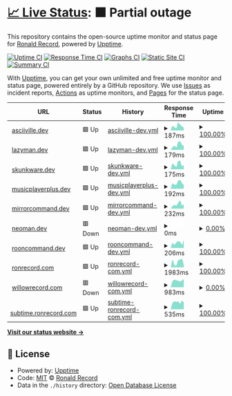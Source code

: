 # [📈 Live Status](https://doctorfree.github.io/upptime): <!--live status--> **🟧 Partial outage**

This repository contains the open-source uptime monitor and status page for [Ronald Record](http://ronrecord.com), powered by [Upptime](https://github.com/upptime/upptime).

[![Uptime CI](https://github.com/doctorfree/upptime/workflows/Uptime%20CI/badge.svg)](https://github.com/doctorfree/upptime/actions?query=workflow%3A%22Uptime+CI%22)
[![Response Time CI](https://github.com/doctorfree/upptime/workflows/Response%20Time%20CI/badge.svg)](https://github.com/doctorfree/upptime/actions?query=workflow%3A%22Response+Time+CI%22)
[![Graphs CI](https://github.com/doctorfree/upptime/workflows/Graphs%20CI/badge.svg)](https://github.com/doctorfree/upptime/actions?query=workflow%3A%22Graphs+CI%22)
[![Static Site CI](https://github.com/doctorfree/upptime/workflows/Static%20Site%20CI/badge.svg)](https://github.com/doctorfree/upptime/actions?query=workflow%3A%22Static+Site+CI%22)
[![Summary CI](https://github.com/doctorfree/upptime/workflows/Summary%20CI/badge.svg)](https://github.com/doctorfree/upptime/actions?query=workflow%3A%22Summary+CI%22)

With [Upptime](https://upptime.js.org), you can get your own unlimited and free uptime monitor and status page, powered entirely by a GitHub repository. We use [Issues](https://github.com/doctorfree/upptime/issues) as incident reports, [Actions](https://github.com/doctorfree/upptime/actions) as uptime monitors, and [Pages](https://doctorfree.github.io/upptime) for the status page.

<!--start: status pages-->
<!-- This summary is generated by Upptime (https://github.com/upptime/upptime) -->
<!-- Do not edit this manually, your changes will be overwritten -->
<!-- prettier-ignore -->
| URL | Status | History | Response Time | Uptime |
| --- | ------ | ------- | ------------- | ------ |
| <img alt="" src="https://icons.duckduckgo.com/ip3/asciiville.dev.ico" height="13"> [asciiville.dev](https://asciiville.dev) | 🟩 Up | [asciiville-dev.yml](https://github.com/doctorfree/upptime/commits/HEAD/history/asciiville-dev.yml) | <details><summary><img alt="Response time graph" src="./graphs/asciiville-dev/response-time-week.png" height="20"> 187ms</summary><br><a href="https://doctorfree.github.io/upptime/history/asciiville-dev"><img alt="Response time 146" src="https://img.shields.io/endpoint?url=https%3A%2F%2Fraw.githubusercontent.com%2Fdoctorfree%2Fupptime%2FHEAD%2Fapi%2Fasciiville-dev%2Fresponse-time.json"></a><br><a href="https://doctorfree.github.io/upptime/history/asciiville-dev"><img alt="24-hour response time 130" src="https://img.shields.io/endpoint?url=https%3A%2F%2Fraw.githubusercontent.com%2Fdoctorfree%2Fupptime%2FHEAD%2Fapi%2Fasciiville-dev%2Fresponse-time-day.json"></a><br><a href="https://doctorfree.github.io/upptime/history/asciiville-dev"><img alt="7-day response time 187" src="https://img.shields.io/endpoint?url=https%3A%2F%2Fraw.githubusercontent.com%2Fdoctorfree%2Fupptime%2FHEAD%2Fapi%2Fasciiville-dev%2Fresponse-time-week.json"></a><br><a href="https://doctorfree.github.io/upptime/history/asciiville-dev"><img alt="30-day response time 178" src="https://img.shields.io/endpoint?url=https%3A%2F%2Fraw.githubusercontent.com%2Fdoctorfree%2Fupptime%2FHEAD%2Fapi%2Fasciiville-dev%2Fresponse-time-month.json"></a><br><a href="https://doctorfree.github.io/upptime/history/asciiville-dev"><img alt="1-year response time 146" src="https://img.shields.io/endpoint?url=https%3A%2F%2Fraw.githubusercontent.com%2Fdoctorfree%2Fupptime%2FHEAD%2Fapi%2Fasciiville-dev%2Fresponse-time-year.json"></a></details> | <details><summary><a href="https://doctorfree.github.io/upptime/history/asciiville-dev">100.00%</a></summary><a href="https://doctorfree.github.io/upptime/history/asciiville-dev"><img alt="All-time uptime 100.00%" src="https://img.shields.io/endpoint?url=https%3A%2F%2Fraw.githubusercontent.com%2Fdoctorfree%2Fupptime%2FHEAD%2Fapi%2Fasciiville-dev%2Fuptime.json"></a><br><a href="https://doctorfree.github.io/upptime/history/asciiville-dev"><img alt="24-hour uptime 100.00%" src="https://img.shields.io/endpoint?url=https%3A%2F%2Fraw.githubusercontent.com%2Fdoctorfree%2Fupptime%2FHEAD%2Fapi%2Fasciiville-dev%2Fuptime-day.json"></a><br><a href="https://doctorfree.github.io/upptime/history/asciiville-dev"><img alt="7-day uptime 100.00%" src="https://img.shields.io/endpoint?url=https%3A%2F%2Fraw.githubusercontent.com%2Fdoctorfree%2Fupptime%2FHEAD%2Fapi%2Fasciiville-dev%2Fuptime-week.json"></a><br><a href="https://doctorfree.github.io/upptime/history/asciiville-dev"><img alt="30-day uptime 100.00%" src="https://img.shields.io/endpoint?url=https%3A%2F%2Fraw.githubusercontent.com%2Fdoctorfree%2Fupptime%2FHEAD%2Fapi%2Fasciiville-dev%2Fuptime-month.json"></a><br><a href="https://doctorfree.github.io/upptime/history/asciiville-dev"><img alt="1-year uptime 100.00%" src="https://img.shields.io/endpoint?url=https%3A%2F%2Fraw.githubusercontent.com%2Fdoctorfree%2Fupptime%2FHEAD%2Fapi%2Fasciiville-dev%2Fuptime-year.json"></a></details>
| <img alt="" src="https://icons.duckduckgo.com/ip3/lazyman.dev.ico" height="13"> [lazyman.dev](https://lazyman.dev) | 🟩 Up | [lazyman-dev.yml](https://github.com/doctorfree/upptime/commits/HEAD/history/lazyman-dev.yml) | <details><summary><img alt="Response time graph" src="./graphs/lazyman-dev/response-time-week.png" height="20"> 179ms</summary><br><a href="https://doctorfree.github.io/upptime/history/lazyman-dev"><img alt="Response time 146" src="https://img.shields.io/endpoint?url=https%3A%2F%2Fraw.githubusercontent.com%2Fdoctorfree%2Fupptime%2FHEAD%2Fapi%2Flazyman-dev%2Fresponse-time.json"></a><br><a href="https://doctorfree.github.io/upptime/history/lazyman-dev"><img alt="24-hour response time 166" src="https://img.shields.io/endpoint?url=https%3A%2F%2Fraw.githubusercontent.com%2Fdoctorfree%2Fupptime%2FHEAD%2Fapi%2Flazyman-dev%2Fresponse-time-day.json"></a><br><a href="https://doctorfree.github.io/upptime/history/lazyman-dev"><img alt="7-day response time 179" src="https://img.shields.io/endpoint?url=https%3A%2F%2Fraw.githubusercontent.com%2Fdoctorfree%2Fupptime%2FHEAD%2Fapi%2Flazyman-dev%2Fresponse-time-week.json"></a><br><a href="https://doctorfree.github.io/upptime/history/lazyman-dev"><img alt="30-day response time 165" src="https://img.shields.io/endpoint?url=https%3A%2F%2Fraw.githubusercontent.com%2Fdoctorfree%2Fupptime%2FHEAD%2Fapi%2Flazyman-dev%2Fresponse-time-month.json"></a><br><a href="https://doctorfree.github.io/upptime/history/lazyman-dev"><img alt="1-year response time 146" src="https://img.shields.io/endpoint?url=https%3A%2F%2Fraw.githubusercontent.com%2Fdoctorfree%2Fupptime%2FHEAD%2Fapi%2Flazyman-dev%2Fresponse-time-year.json"></a></details> | <details><summary><a href="https://doctorfree.github.io/upptime/history/lazyman-dev">100.00%</a></summary><a href="https://doctorfree.github.io/upptime/history/lazyman-dev"><img alt="All-time uptime 100.00%" src="https://img.shields.io/endpoint?url=https%3A%2F%2Fraw.githubusercontent.com%2Fdoctorfree%2Fupptime%2FHEAD%2Fapi%2Flazyman-dev%2Fuptime.json"></a><br><a href="https://doctorfree.github.io/upptime/history/lazyman-dev"><img alt="24-hour uptime 100.00%" src="https://img.shields.io/endpoint?url=https%3A%2F%2Fraw.githubusercontent.com%2Fdoctorfree%2Fupptime%2FHEAD%2Fapi%2Flazyman-dev%2Fuptime-day.json"></a><br><a href="https://doctorfree.github.io/upptime/history/lazyman-dev"><img alt="7-day uptime 100.00%" src="https://img.shields.io/endpoint?url=https%3A%2F%2Fraw.githubusercontent.com%2Fdoctorfree%2Fupptime%2FHEAD%2Fapi%2Flazyman-dev%2Fuptime-week.json"></a><br><a href="https://doctorfree.github.io/upptime/history/lazyman-dev"><img alt="30-day uptime 100.00%" src="https://img.shields.io/endpoint?url=https%3A%2F%2Fraw.githubusercontent.com%2Fdoctorfree%2Fupptime%2FHEAD%2Fapi%2Flazyman-dev%2Fuptime-month.json"></a><br><a href="https://doctorfree.github.io/upptime/history/lazyman-dev"><img alt="1-year uptime 100.00%" src="https://img.shields.io/endpoint?url=https%3A%2F%2Fraw.githubusercontent.com%2Fdoctorfree%2Fupptime%2FHEAD%2Fapi%2Flazyman-dev%2Fuptime-year.json"></a></details>
| <img alt="" src="https://icons.duckduckgo.com/ip3/skunkware.dev.ico" height="13"> [skunkware.dev](https://skunkware.dev) | 🟩 Up | [skunkware-dev.yml](https://github.com/doctorfree/upptime/commits/HEAD/history/skunkware-dev.yml) | <details><summary><img alt="Response time graph" src="./graphs/skunkware-dev/response-time-week.png" height="20"> 175ms</summary><br><a href="https://doctorfree.github.io/upptime/history/skunkware-dev"><img alt="Response time 144" src="https://img.shields.io/endpoint?url=https%3A%2F%2Fraw.githubusercontent.com%2Fdoctorfree%2Fupptime%2FHEAD%2Fapi%2Fskunkware-dev%2Fresponse-time.json"></a><br><a href="https://doctorfree.github.io/upptime/history/skunkware-dev"><img alt="24-hour response time 172" src="https://img.shields.io/endpoint?url=https%3A%2F%2Fraw.githubusercontent.com%2Fdoctorfree%2Fupptime%2FHEAD%2Fapi%2Fskunkware-dev%2Fresponse-time-day.json"></a><br><a href="https://doctorfree.github.io/upptime/history/skunkware-dev"><img alt="7-day response time 175" src="https://img.shields.io/endpoint?url=https%3A%2F%2Fraw.githubusercontent.com%2Fdoctorfree%2Fupptime%2FHEAD%2Fapi%2Fskunkware-dev%2Fresponse-time-week.json"></a><br><a href="https://doctorfree.github.io/upptime/history/skunkware-dev"><img alt="30-day response time 189" src="https://img.shields.io/endpoint?url=https%3A%2F%2Fraw.githubusercontent.com%2Fdoctorfree%2Fupptime%2FHEAD%2Fapi%2Fskunkware-dev%2Fresponse-time-month.json"></a><br><a href="https://doctorfree.github.io/upptime/history/skunkware-dev"><img alt="1-year response time 144" src="https://img.shields.io/endpoint?url=https%3A%2F%2Fraw.githubusercontent.com%2Fdoctorfree%2Fupptime%2FHEAD%2Fapi%2Fskunkware-dev%2Fresponse-time-year.json"></a></details> | <details><summary><a href="https://doctorfree.github.io/upptime/history/skunkware-dev">100.00%</a></summary><a href="https://doctorfree.github.io/upptime/history/skunkware-dev"><img alt="All-time uptime 100.00%" src="https://img.shields.io/endpoint?url=https%3A%2F%2Fraw.githubusercontent.com%2Fdoctorfree%2Fupptime%2FHEAD%2Fapi%2Fskunkware-dev%2Fuptime.json"></a><br><a href="https://doctorfree.github.io/upptime/history/skunkware-dev"><img alt="24-hour uptime 100.00%" src="https://img.shields.io/endpoint?url=https%3A%2F%2Fraw.githubusercontent.com%2Fdoctorfree%2Fupptime%2FHEAD%2Fapi%2Fskunkware-dev%2Fuptime-day.json"></a><br><a href="https://doctorfree.github.io/upptime/history/skunkware-dev"><img alt="7-day uptime 100.00%" src="https://img.shields.io/endpoint?url=https%3A%2F%2Fraw.githubusercontent.com%2Fdoctorfree%2Fupptime%2FHEAD%2Fapi%2Fskunkware-dev%2Fuptime-week.json"></a><br><a href="https://doctorfree.github.io/upptime/history/skunkware-dev"><img alt="30-day uptime 100.00%" src="https://img.shields.io/endpoint?url=https%3A%2F%2Fraw.githubusercontent.com%2Fdoctorfree%2Fupptime%2FHEAD%2Fapi%2Fskunkware-dev%2Fuptime-month.json"></a><br><a href="https://doctorfree.github.io/upptime/history/skunkware-dev"><img alt="1-year uptime 100.00%" src="https://img.shields.io/endpoint?url=https%3A%2F%2Fraw.githubusercontent.com%2Fdoctorfree%2Fupptime%2FHEAD%2Fapi%2Fskunkware-dev%2Fuptime-year.json"></a></details>
| <img alt="" src="https://icons.duckduckgo.com/ip3/musicplayerplus.dev.ico" height="13"> [musicplayerplus.dev](https://musicplayerplus.dev) | 🟩 Up | [musicplayerplus-dev.yml](https://github.com/doctorfree/upptime/commits/HEAD/history/musicplayerplus-dev.yml) | <details><summary><img alt="Response time graph" src="./graphs/musicplayerplus-dev/response-time-week.png" height="20"> 192ms</summary><br><a href="https://doctorfree.github.io/upptime/history/musicplayerplus-dev"><img alt="Response time 158" src="https://img.shields.io/endpoint?url=https%3A%2F%2Fraw.githubusercontent.com%2Fdoctorfree%2Fupptime%2FHEAD%2Fapi%2Fmusicplayerplus-dev%2Fresponse-time.json"></a><br><a href="https://doctorfree.github.io/upptime/history/musicplayerplus-dev"><img alt="24-hour response time 163" src="https://img.shields.io/endpoint?url=https%3A%2F%2Fraw.githubusercontent.com%2Fdoctorfree%2Fupptime%2FHEAD%2Fapi%2Fmusicplayerplus-dev%2Fresponse-time-day.json"></a><br><a href="https://doctorfree.github.io/upptime/history/musicplayerplus-dev"><img alt="7-day response time 192" src="https://img.shields.io/endpoint?url=https%3A%2F%2Fraw.githubusercontent.com%2Fdoctorfree%2Fupptime%2FHEAD%2Fapi%2Fmusicplayerplus-dev%2Fresponse-time-week.json"></a><br><a href="https://doctorfree.github.io/upptime/history/musicplayerplus-dev"><img alt="30-day response time 193" src="https://img.shields.io/endpoint?url=https%3A%2F%2Fraw.githubusercontent.com%2Fdoctorfree%2Fupptime%2FHEAD%2Fapi%2Fmusicplayerplus-dev%2Fresponse-time-month.json"></a><br><a href="https://doctorfree.github.io/upptime/history/musicplayerplus-dev"><img alt="1-year response time 158" src="https://img.shields.io/endpoint?url=https%3A%2F%2Fraw.githubusercontent.com%2Fdoctorfree%2Fupptime%2FHEAD%2Fapi%2Fmusicplayerplus-dev%2Fresponse-time-year.json"></a></details> | <details><summary><a href="https://doctorfree.github.io/upptime/history/musicplayerplus-dev">100.00%</a></summary><a href="https://doctorfree.github.io/upptime/history/musicplayerplus-dev"><img alt="All-time uptime 100.00%" src="https://img.shields.io/endpoint?url=https%3A%2F%2Fraw.githubusercontent.com%2Fdoctorfree%2Fupptime%2FHEAD%2Fapi%2Fmusicplayerplus-dev%2Fuptime.json"></a><br><a href="https://doctorfree.github.io/upptime/history/musicplayerplus-dev"><img alt="24-hour uptime 100.00%" src="https://img.shields.io/endpoint?url=https%3A%2F%2Fraw.githubusercontent.com%2Fdoctorfree%2Fupptime%2FHEAD%2Fapi%2Fmusicplayerplus-dev%2Fuptime-day.json"></a><br><a href="https://doctorfree.github.io/upptime/history/musicplayerplus-dev"><img alt="7-day uptime 100.00%" src="https://img.shields.io/endpoint?url=https%3A%2F%2Fraw.githubusercontent.com%2Fdoctorfree%2Fupptime%2FHEAD%2Fapi%2Fmusicplayerplus-dev%2Fuptime-week.json"></a><br><a href="https://doctorfree.github.io/upptime/history/musicplayerplus-dev"><img alt="30-day uptime 100.00%" src="https://img.shields.io/endpoint?url=https%3A%2F%2Fraw.githubusercontent.com%2Fdoctorfree%2Fupptime%2FHEAD%2Fapi%2Fmusicplayerplus-dev%2Fuptime-month.json"></a><br><a href="https://doctorfree.github.io/upptime/history/musicplayerplus-dev"><img alt="1-year uptime 100.00%" src="https://img.shields.io/endpoint?url=https%3A%2F%2Fraw.githubusercontent.com%2Fdoctorfree%2Fupptime%2FHEAD%2Fapi%2Fmusicplayerplus-dev%2Fuptime-year.json"></a></details>
| <img alt="" src="https://icons.duckduckgo.com/ip3/mirrorcommand.dev.ico" height="13"> [mirrorcommand.dev](https://mirrorcommand.dev) | 🟩 Up | [mirrorcommand-dev.yml](https://github.com/doctorfree/upptime/commits/HEAD/history/mirrorcommand-dev.yml) | <details><summary><img alt="Response time graph" src="./graphs/mirrorcommand-dev/response-time-week.png" height="20"> 232ms</summary><br><a href="https://doctorfree.github.io/upptime/history/mirrorcommand-dev"><img alt="Response time 166" src="https://img.shields.io/endpoint?url=https%3A%2F%2Fraw.githubusercontent.com%2Fdoctorfree%2Fupptime%2FHEAD%2Fapi%2Fmirrorcommand-dev%2Fresponse-time.json"></a><br><a href="https://doctorfree.github.io/upptime/history/mirrorcommand-dev"><img alt="24-hour response time 192" src="https://img.shields.io/endpoint?url=https%3A%2F%2Fraw.githubusercontent.com%2Fdoctorfree%2Fupptime%2FHEAD%2Fapi%2Fmirrorcommand-dev%2Fresponse-time-day.json"></a><br><a href="https://doctorfree.github.io/upptime/history/mirrorcommand-dev"><img alt="7-day response time 232" src="https://img.shields.io/endpoint?url=https%3A%2F%2Fraw.githubusercontent.com%2Fdoctorfree%2Fupptime%2FHEAD%2Fapi%2Fmirrorcommand-dev%2Fresponse-time-week.json"></a><br><a href="https://doctorfree.github.io/upptime/history/mirrorcommand-dev"><img alt="30-day response time 199" src="https://img.shields.io/endpoint?url=https%3A%2F%2Fraw.githubusercontent.com%2Fdoctorfree%2Fupptime%2FHEAD%2Fapi%2Fmirrorcommand-dev%2Fresponse-time-month.json"></a><br><a href="https://doctorfree.github.io/upptime/history/mirrorcommand-dev"><img alt="1-year response time 166" src="https://img.shields.io/endpoint?url=https%3A%2F%2Fraw.githubusercontent.com%2Fdoctorfree%2Fupptime%2FHEAD%2Fapi%2Fmirrorcommand-dev%2Fresponse-time-year.json"></a></details> | <details><summary><a href="https://doctorfree.github.io/upptime/history/mirrorcommand-dev">100.00%</a></summary><a href="https://doctorfree.github.io/upptime/history/mirrorcommand-dev"><img alt="All-time uptime 100.00%" src="https://img.shields.io/endpoint?url=https%3A%2F%2Fraw.githubusercontent.com%2Fdoctorfree%2Fupptime%2FHEAD%2Fapi%2Fmirrorcommand-dev%2Fuptime.json"></a><br><a href="https://doctorfree.github.io/upptime/history/mirrorcommand-dev"><img alt="24-hour uptime 100.00%" src="https://img.shields.io/endpoint?url=https%3A%2F%2Fraw.githubusercontent.com%2Fdoctorfree%2Fupptime%2FHEAD%2Fapi%2Fmirrorcommand-dev%2Fuptime-day.json"></a><br><a href="https://doctorfree.github.io/upptime/history/mirrorcommand-dev"><img alt="7-day uptime 100.00%" src="https://img.shields.io/endpoint?url=https%3A%2F%2Fraw.githubusercontent.com%2Fdoctorfree%2Fupptime%2FHEAD%2Fapi%2Fmirrorcommand-dev%2Fuptime-week.json"></a><br><a href="https://doctorfree.github.io/upptime/history/mirrorcommand-dev"><img alt="30-day uptime 100.00%" src="https://img.shields.io/endpoint?url=https%3A%2F%2Fraw.githubusercontent.com%2Fdoctorfree%2Fupptime%2FHEAD%2Fapi%2Fmirrorcommand-dev%2Fuptime-month.json"></a><br><a href="https://doctorfree.github.io/upptime/history/mirrorcommand-dev"><img alt="1-year uptime 100.00%" src="https://img.shields.io/endpoint?url=https%3A%2F%2Fraw.githubusercontent.com%2Fdoctorfree%2Fupptime%2FHEAD%2Fapi%2Fmirrorcommand-dev%2Fuptime-year.json"></a></details>
| <img alt="" src="https://icons.duckduckgo.com/ip3/neoman.dev.ico" height="13"> [neoman.dev](https://neoman.dev) | 🟥 Down | [neoman-dev.yml](https://github.com/doctorfree/upptime/commits/HEAD/history/neoman-dev.yml) | <details><summary><img alt="Response time graph" src="./graphs/neoman-dev/response-time-week.png" height="20"> 0ms</summary><br><a href="https://doctorfree.github.io/upptime/history/neoman-dev"><img alt="Response time 134" src="https://img.shields.io/endpoint?url=https%3A%2F%2Fraw.githubusercontent.com%2Fdoctorfree%2Fupptime%2FHEAD%2Fapi%2Fneoman-dev%2Fresponse-time.json"></a><br><a href="https://doctorfree.github.io/upptime/history/neoman-dev"><img alt="24-hour response time 0" src="https://img.shields.io/endpoint?url=https%3A%2F%2Fraw.githubusercontent.com%2Fdoctorfree%2Fupptime%2FHEAD%2Fapi%2Fneoman-dev%2Fresponse-time-day.json"></a><br><a href="https://doctorfree.github.io/upptime/history/neoman-dev"><img alt="7-day response time 0" src="https://img.shields.io/endpoint?url=https%3A%2F%2Fraw.githubusercontent.com%2Fdoctorfree%2Fupptime%2FHEAD%2Fapi%2Fneoman-dev%2Fresponse-time-week.json"></a><br><a href="https://doctorfree.github.io/upptime/history/neoman-dev"><img alt="30-day response time 0" src="https://img.shields.io/endpoint?url=https%3A%2F%2Fraw.githubusercontent.com%2Fdoctorfree%2Fupptime%2FHEAD%2Fapi%2Fneoman-dev%2Fresponse-time-month.json"></a><br><a href="https://doctorfree.github.io/upptime/history/neoman-dev"><img alt="1-year response time 134" src="https://img.shields.io/endpoint?url=https%3A%2F%2Fraw.githubusercontent.com%2Fdoctorfree%2Fupptime%2FHEAD%2Fapi%2Fneoman-dev%2Fresponse-time-year.json"></a></details> | <details><summary><a href="https://doctorfree.github.io/upptime/history/neoman-dev">0.00%</a></summary><a href="https://doctorfree.github.io/upptime/history/neoman-dev"><img alt="All-time uptime 10.53%" src="https://img.shields.io/endpoint?url=https%3A%2F%2Fraw.githubusercontent.com%2Fdoctorfree%2Fupptime%2FHEAD%2Fapi%2Fneoman-dev%2Fuptime.json"></a><br><a href="https://doctorfree.github.io/upptime/history/neoman-dev"><img alt="24-hour uptime 0.00%" src="https://img.shields.io/endpoint?url=https%3A%2F%2Fraw.githubusercontent.com%2Fdoctorfree%2Fupptime%2FHEAD%2Fapi%2Fneoman-dev%2Fuptime-day.json"></a><br><a href="https://doctorfree.github.io/upptime/history/neoman-dev"><img alt="7-day uptime 0.00%" src="https://img.shields.io/endpoint?url=https%3A%2F%2Fraw.githubusercontent.com%2Fdoctorfree%2Fupptime%2FHEAD%2Fapi%2Fneoman-dev%2Fuptime-week.json"></a><br><a href="https://doctorfree.github.io/upptime/history/neoman-dev"><img alt="30-day uptime 0.00%" src="https://img.shields.io/endpoint?url=https%3A%2F%2Fraw.githubusercontent.com%2Fdoctorfree%2Fupptime%2FHEAD%2Fapi%2Fneoman-dev%2Fuptime-month.json"></a><br><a href="https://doctorfree.github.io/upptime/history/neoman-dev"><img alt="1-year uptime 10.53%" src="https://img.shields.io/endpoint?url=https%3A%2F%2Fraw.githubusercontent.com%2Fdoctorfree%2Fupptime%2FHEAD%2Fapi%2Fneoman-dev%2Fuptime-year.json"></a></details>
| <img alt="" src="https://icons.duckduckgo.com/ip3/rooncommand.dev.ico" height="13"> [rooncommand.dev](https://rooncommand.dev) | 🟩 Up | [rooncommand-dev.yml](https://github.com/doctorfree/upptime/commits/HEAD/history/rooncommand-dev.yml) | <details><summary><img alt="Response time graph" src="./graphs/rooncommand-dev/response-time-week.png" height="20"> 206ms</summary><br><a href="https://doctorfree.github.io/upptime/history/rooncommand-dev"><img alt="Response time 146" src="https://img.shields.io/endpoint?url=https%3A%2F%2Fraw.githubusercontent.com%2Fdoctorfree%2Fupptime%2FHEAD%2Fapi%2Frooncommand-dev%2Fresponse-time.json"></a><br><a href="https://doctorfree.github.io/upptime/history/rooncommand-dev"><img alt="24-hour response time 143" src="https://img.shields.io/endpoint?url=https%3A%2F%2Fraw.githubusercontent.com%2Fdoctorfree%2Fupptime%2FHEAD%2Fapi%2Frooncommand-dev%2Fresponse-time-day.json"></a><br><a href="https://doctorfree.github.io/upptime/history/rooncommand-dev"><img alt="7-day response time 206" src="https://img.shields.io/endpoint?url=https%3A%2F%2Fraw.githubusercontent.com%2Fdoctorfree%2Fupptime%2FHEAD%2Fapi%2Frooncommand-dev%2Fresponse-time-week.json"></a><br><a href="https://doctorfree.github.io/upptime/history/rooncommand-dev"><img alt="30-day response time 190" src="https://img.shields.io/endpoint?url=https%3A%2F%2Fraw.githubusercontent.com%2Fdoctorfree%2Fupptime%2FHEAD%2Fapi%2Frooncommand-dev%2Fresponse-time-month.json"></a><br><a href="https://doctorfree.github.io/upptime/history/rooncommand-dev"><img alt="1-year response time 146" src="https://img.shields.io/endpoint?url=https%3A%2F%2Fraw.githubusercontent.com%2Fdoctorfree%2Fupptime%2FHEAD%2Fapi%2Frooncommand-dev%2Fresponse-time-year.json"></a></details> | <details><summary><a href="https://doctorfree.github.io/upptime/history/rooncommand-dev">100.00%</a></summary><a href="https://doctorfree.github.io/upptime/history/rooncommand-dev"><img alt="All-time uptime 100.00%" src="https://img.shields.io/endpoint?url=https%3A%2F%2Fraw.githubusercontent.com%2Fdoctorfree%2Fupptime%2FHEAD%2Fapi%2Frooncommand-dev%2Fuptime.json"></a><br><a href="https://doctorfree.github.io/upptime/history/rooncommand-dev"><img alt="24-hour uptime 100.00%" src="https://img.shields.io/endpoint?url=https%3A%2F%2Fraw.githubusercontent.com%2Fdoctorfree%2Fupptime%2FHEAD%2Fapi%2Frooncommand-dev%2Fuptime-day.json"></a><br><a href="https://doctorfree.github.io/upptime/history/rooncommand-dev"><img alt="7-day uptime 100.00%" src="https://img.shields.io/endpoint?url=https%3A%2F%2Fraw.githubusercontent.com%2Fdoctorfree%2Fupptime%2FHEAD%2Fapi%2Frooncommand-dev%2Fuptime-week.json"></a><br><a href="https://doctorfree.github.io/upptime/history/rooncommand-dev"><img alt="30-day uptime 100.00%" src="https://img.shields.io/endpoint?url=https%3A%2F%2Fraw.githubusercontent.com%2Fdoctorfree%2Fupptime%2FHEAD%2Fapi%2Frooncommand-dev%2Fuptime-month.json"></a><br><a href="https://doctorfree.github.io/upptime/history/rooncommand-dev"><img alt="1-year uptime 100.00%" src="https://img.shields.io/endpoint?url=https%3A%2F%2Fraw.githubusercontent.com%2Fdoctorfree%2Fupptime%2FHEAD%2Fapi%2Frooncommand-dev%2Fuptime-year.json"></a></details>
| <img alt="" src="https://icons.duckduckgo.com/ip3/ronrecord.com.ico" height="13"> [ronrecord.com](https://ronrecord.com) | 🟩 Up | [ronrecord-com.yml](https://github.com/doctorfree/upptime/commits/HEAD/history/ronrecord-com.yml) | <details><summary><img alt="Response time graph" src="./graphs/ronrecord-com/response-time-week.png" height="20"> 1983ms</summary><br><a href="https://doctorfree.github.io/upptime/history/ronrecord-com"><img alt="Response time 1135" src="https://img.shields.io/endpoint?url=https%3A%2F%2Fraw.githubusercontent.com%2Fdoctorfree%2Fupptime%2FHEAD%2Fapi%2Fronrecord-com%2Fresponse-time.json"></a><br><a href="https://doctorfree.github.io/upptime/history/ronrecord-com"><img alt="24-hour response time 3763" src="https://img.shields.io/endpoint?url=https%3A%2F%2Fraw.githubusercontent.com%2Fdoctorfree%2Fupptime%2FHEAD%2Fapi%2Fronrecord-com%2Fresponse-time-day.json"></a><br><a href="https://doctorfree.github.io/upptime/history/ronrecord-com"><img alt="7-day response time 1983" src="https://img.shields.io/endpoint?url=https%3A%2F%2Fraw.githubusercontent.com%2Fdoctorfree%2Fupptime%2FHEAD%2Fapi%2Fronrecord-com%2Fresponse-time-week.json"></a><br><a href="https://doctorfree.github.io/upptime/history/ronrecord-com"><img alt="30-day response time 1394" src="https://img.shields.io/endpoint?url=https%3A%2F%2Fraw.githubusercontent.com%2Fdoctorfree%2Fupptime%2FHEAD%2Fapi%2Fronrecord-com%2Fresponse-time-month.json"></a><br><a href="https://doctorfree.github.io/upptime/history/ronrecord-com"><img alt="1-year response time 1135" src="https://img.shields.io/endpoint?url=https%3A%2F%2Fraw.githubusercontent.com%2Fdoctorfree%2Fupptime%2FHEAD%2Fapi%2Fronrecord-com%2Fresponse-time-year.json"></a></details> | <details><summary><a href="https://doctorfree.github.io/upptime/history/ronrecord-com">100.00%</a></summary><a href="https://doctorfree.github.io/upptime/history/ronrecord-com"><img alt="All-time uptime 99.99%" src="https://img.shields.io/endpoint?url=https%3A%2F%2Fraw.githubusercontent.com%2Fdoctorfree%2Fupptime%2FHEAD%2Fapi%2Fronrecord-com%2Fuptime.json"></a><br><a href="https://doctorfree.github.io/upptime/history/ronrecord-com"><img alt="24-hour uptime 100.00%" src="https://img.shields.io/endpoint?url=https%3A%2F%2Fraw.githubusercontent.com%2Fdoctorfree%2Fupptime%2FHEAD%2Fapi%2Fronrecord-com%2Fuptime-day.json"></a><br><a href="https://doctorfree.github.io/upptime/history/ronrecord-com"><img alt="7-day uptime 100.00%" src="https://img.shields.io/endpoint?url=https%3A%2F%2Fraw.githubusercontent.com%2Fdoctorfree%2Fupptime%2FHEAD%2Fapi%2Fronrecord-com%2Fuptime-week.json"></a><br><a href="https://doctorfree.github.io/upptime/history/ronrecord-com"><img alt="30-day uptime 100.00%" src="https://img.shields.io/endpoint?url=https%3A%2F%2Fraw.githubusercontent.com%2Fdoctorfree%2Fupptime%2FHEAD%2Fapi%2Fronrecord-com%2Fuptime-month.json"></a><br><a href="https://doctorfree.github.io/upptime/history/ronrecord-com"><img alt="1-year uptime 99.99%" src="https://img.shields.io/endpoint?url=https%3A%2F%2Fraw.githubusercontent.com%2Fdoctorfree%2Fupptime%2FHEAD%2Fapi%2Fronrecord-com%2Fuptime-year.json"></a></details>
| <img alt="" src="https://icons.duckduckgo.com/ip3/willowrecord.com.ico" height="13"> [willowrecord.com](https://willowrecord.com) | 🟥 Down | [willowrecord-com.yml](https://github.com/doctorfree/upptime/commits/HEAD/history/willowrecord-com.yml) | <details><summary><img alt="Response time graph" src="./graphs/willowrecord-com/response-time-week.png" height="20"> 983ms</summary><br><a href="https://doctorfree.github.io/upptime/history/willowrecord-com"><img alt="Response time 747" src="https://img.shields.io/endpoint?url=https%3A%2F%2Fraw.githubusercontent.com%2Fdoctorfree%2Fupptime%2FHEAD%2Fapi%2Fwillowrecord-com%2Fresponse-time.json"></a><br><a href="https://doctorfree.github.io/upptime/history/willowrecord-com"><img alt="24-hour response time 1168" src="https://img.shields.io/endpoint?url=https%3A%2F%2Fraw.githubusercontent.com%2Fdoctorfree%2Fupptime%2FHEAD%2Fapi%2Fwillowrecord-com%2Fresponse-time-day.json"></a><br><a href="https://doctorfree.github.io/upptime/history/willowrecord-com"><img alt="7-day response time 983" src="https://img.shields.io/endpoint?url=https%3A%2F%2Fraw.githubusercontent.com%2Fdoctorfree%2Fupptime%2FHEAD%2Fapi%2Fwillowrecord-com%2Fresponse-time-week.json"></a><br><a href="https://doctorfree.github.io/upptime/history/willowrecord-com"><img alt="30-day response time 949" src="https://img.shields.io/endpoint?url=https%3A%2F%2Fraw.githubusercontent.com%2Fdoctorfree%2Fupptime%2FHEAD%2Fapi%2Fwillowrecord-com%2Fresponse-time-month.json"></a><br><a href="https://doctorfree.github.io/upptime/history/willowrecord-com"><img alt="1-year response time 747" src="https://img.shields.io/endpoint?url=https%3A%2F%2Fraw.githubusercontent.com%2Fdoctorfree%2Fupptime%2FHEAD%2Fapi%2Fwillowrecord-com%2Fresponse-time-year.json"></a></details> | <details><summary><a href="https://doctorfree.github.io/upptime/history/willowrecord-com">0.00%</a></summary><a href="https://doctorfree.github.io/upptime/history/willowrecord-com"><img alt="All-time uptime 70.32%" src="https://img.shields.io/endpoint?url=https%3A%2F%2Fraw.githubusercontent.com%2Fdoctorfree%2Fupptime%2FHEAD%2Fapi%2Fwillowrecord-com%2Fuptime.json"></a><br><a href="https://doctorfree.github.io/upptime/history/willowrecord-com"><img alt="24-hour uptime 0.00%" src="https://img.shields.io/endpoint?url=https%3A%2F%2Fraw.githubusercontent.com%2Fdoctorfree%2Fupptime%2FHEAD%2Fapi%2Fwillowrecord-com%2Fuptime-day.json"></a><br><a href="https://doctorfree.github.io/upptime/history/willowrecord-com"><img alt="7-day uptime 0.00%" src="https://img.shields.io/endpoint?url=https%3A%2F%2Fraw.githubusercontent.com%2Fdoctorfree%2Fupptime%2FHEAD%2Fapi%2Fwillowrecord-com%2Fuptime-week.json"></a><br><a href="https://doctorfree.github.io/upptime/history/willowrecord-com"><img alt="30-day uptime 0.00%" src="https://img.shields.io/endpoint?url=https%3A%2F%2Fraw.githubusercontent.com%2Fdoctorfree%2Fupptime%2FHEAD%2Fapi%2Fwillowrecord-com%2Fuptime-month.json"></a><br><a href="https://doctorfree.github.io/upptime/history/willowrecord-com"><img alt="1-year uptime 70.32%" src="https://img.shields.io/endpoint?url=https%3A%2F%2Fraw.githubusercontent.com%2Fdoctorfree%2Fupptime%2FHEAD%2Fapi%2Fwillowrecord-com%2Fuptime-year.json"></a></details>
| <img alt="" src="https://raw.githubusercontent.com/doctorfree/upptime/master/assets/dummy.ico" height="13"> [subtime.ronrecord.com](https://subtime.ronrecord.com) | 🟩 Up | [subtime-ronrecord-com.yml](https://github.com/doctorfree/upptime/commits/HEAD/history/subtime-ronrecord-com.yml) | <details><summary><img alt="Response time graph" src="./graphs/subtime-ronrecord-com/response-time-week.png" height="20"> 535ms</summary><br><a href="https://doctorfree.github.io/upptime/history/subtime-ronrecord-com"><img alt="Response time 361" src="https://img.shields.io/endpoint?url=https%3A%2F%2Fraw.githubusercontent.com%2Fdoctorfree%2Fupptime%2FHEAD%2Fapi%2Fsubtime-ronrecord-com%2Fresponse-time.json"></a><br><a href="https://doctorfree.github.io/upptime/history/subtime-ronrecord-com"><img alt="24-hour response time 725" src="https://img.shields.io/endpoint?url=https%3A%2F%2Fraw.githubusercontent.com%2Fdoctorfree%2Fupptime%2FHEAD%2Fapi%2Fsubtime-ronrecord-com%2Fresponse-time-day.json"></a><br><a href="https://doctorfree.github.io/upptime/history/subtime-ronrecord-com"><img alt="7-day response time 535" src="https://img.shields.io/endpoint?url=https%3A%2F%2Fraw.githubusercontent.com%2Fdoctorfree%2Fupptime%2FHEAD%2Fapi%2Fsubtime-ronrecord-com%2Fresponse-time-week.json"></a><br><a href="https://doctorfree.github.io/upptime/history/subtime-ronrecord-com"><img alt="30-day response time 471" src="https://img.shields.io/endpoint?url=https%3A%2F%2Fraw.githubusercontent.com%2Fdoctorfree%2Fupptime%2FHEAD%2Fapi%2Fsubtime-ronrecord-com%2Fresponse-time-month.json"></a><br><a href="https://doctorfree.github.io/upptime/history/subtime-ronrecord-com"><img alt="1-year response time 361" src="https://img.shields.io/endpoint?url=https%3A%2F%2Fraw.githubusercontent.com%2Fdoctorfree%2Fupptime%2FHEAD%2Fapi%2Fsubtime-ronrecord-com%2Fresponse-time-year.json"></a></details> | <details><summary><a href="https://doctorfree.github.io/upptime/history/subtime-ronrecord-com">100.00%</a></summary><a href="https://doctorfree.github.io/upptime/history/subtime-ronrecord-com"><img alt="All-time uptime 99.99%" src="https://img.shields.io/endpoint?url=https%3A%2F%2Fraw.githubusercontent.com%2Fdoctorfree%2Fupptime%2FHEAD%2Fapi%2Fsubtime-ronrecord-com%2Fuptime.json"></a><br><a href="https://doctorfree.github.io/upptime/history/subtime-ronrecord-com"><img alt="24-hour uptime 100.00%" src="https://img.shields.io/endpoint?url=https%3A%2F%2Fraw.githubusercontent.com%2Fdoctorfree%2Fupptime%2FHEAD%2Fapi%2Fsubtime-ronrecord-com%2Fuptime-day.json"></a><br><a href="https://doctorfree.github.io/upptime/history/subtime-ronrecord-com"><img alt="7-day uptime 100.00%" src="https://img.shields.io/endpoint?url=https%3A%2F%2Fraw.githubusercontent.com%2Fdoctorfree%2Fupptime%2FHEAD%2Fapi%2Fsubtime-ronrecord-com%2Fuptime-week.json"></a><br><a href="https://doctorfree.github.io/upptime/history/subtime-ronrecord-com"><img alt="30-day uptime 100.00%" src="https://img.shields.io/endpoint?url=https%3A%2F%2Fraw.githubusercontent.com%2Fdoctorfree%2Fupptime%2FHEAD%2Fapi%2Fsubtime-ronrecord-com%2Fuptime-month.json"></a><br><a href="https://doctorfree.github.io/upptime/history/subtime-ronrecord-com"><img alt="1-year uptime 99.99%" src="https://img.shields.io/endpoint?url=https%3A%2F%2Fraw.githubusercontent.com%2Fdoctorfree%2Fupptime%2FHEAD%2Fapi%2Fsubtime-ronrecord-com%2Fuptime-year.json"></a></details>

<!--end: status pages-->

[**Visit our status website →**](https://doctorfree.github.io/upptime)

## 📄 License

- Powered by: [Upptime](https://github.com/upptime/upptime)
- Code: [MIT](./LICENSE) © [Ronald Record](http://ronrecord.com)
- Data in the `./history` directory: [Open Database License](https://opendatacommons.org/licenses/odbl/1-0/)
